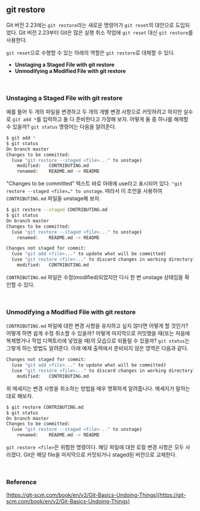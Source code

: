 ## **git restore**

Git 버전 2.23에는 `git restore`라는 새로운 명령어가 `git reset`의 대안으로 도입되었다. Git 버전 2.23부터 Git은 많은 실행 취소 작업에 `git reset` 대신 `git restore`를 사용한다.

`git reset`으로 수행할 수 있는 아래의 역할은 `git restore`로 대체할 수 있다.

- **Unstaging a Staged File with git restore**
- **Unmodifying a Modified File with git restore**

<br>

### **Unstaging a Staged File with git restore**

예를 들어 두 개의 파일을 변경하고 두 개의 개별 변경 사항으로 커밋하려고 하지만 실수로 `git add *`를 입력하고 둘 다 준비한다고 가정해 보자. 어떻게 둘 중 하나를 해제할 수 있을까? `git status` 명령어는 다음을 알려준다.

```bash
$ git add *
$ git status
On branch master
Changes to be committed:
  (use "git restore --staged <file>..." to unstage)
	modified:   CONTRIBUTING.md
	renamed:    README.md -> README
```

"Changes to be committed" 텍스트 바로 아래에 use라고 표시되어 있다. `"git restore --staged <file>…" to unstage`. 따라서 이 조언을 사용하여 `CONTRIBUTING.md` 파일을 unstage해 보자.

```bash
$ git restore --staged CONTRIBUTING.md
$ git status
On branch master
Changes to be committed:
  (use "git restore --staged <file>..." to unstage)
	renamed:    README.md -> README

Changes not staged for commit:
  (use "git add <file>..." to update what will be committed)
  (use "git restore <file>..." to discard changes in working directory)
	modified:   CONTRIBUTING.md
```

`CONTRIBUTING.md` 파일은 수정(modified)되었지만 다시 한 번 unstage 상태임을 확인할 수 있다.

<br>

### **Unmodifying a Modified File with git restore**

`CONTRIBUTING.md` 파일에 대한 변경 사항을 유지하고 싶지 않다면 어떻게 할 것인가? 어떻게 하면 쉽게 수정 취소할 수 있을까?  어떻게 마지막으로 커밋했을 때(또는 처음에 복제했거나 작업 디렉토리에 넣었을 때)의 모습으로 되돌릴 수 있을까? `git status`는 그렇게 하는 방법도 알려준다. 아래 예제 출력에서 준비되지 않은 영역은 다음과 같다.

```bash
Changes not staged for commit:
  (use "git add <file>..." to update what will be committed)
  (use "git restore <file>..." to discard changes in working directory)
	modified:   CONTRIBUTING.md
```

위 메세지는 변경 사항을 취소하는 방법을 매우 명확하게 알려줍니다. 메세지가 말하는 대로 해보자.

```bash
$ git restore CONTRIBUTING.md
$ git status
On branch master
Changes to be committed:
  (use "git restore --staged <file>..." to unstage)
	renamed:    README.md -> README
```

`git restore <file>`은 위험한 명령이다. 해당 파일에 대한 로컬 변경 사항은 모두 사라졌다. Git은 해당 file을 마지막으로 커밋되거나 staged된 버전으로 교체한다.

<br>

### Reference

[https://git-scm.com/book/en/v2/Git-Basics-Undoing-Things](https://git-scm.com/book/en/v2/Git-Basics-Undoing-Things)
